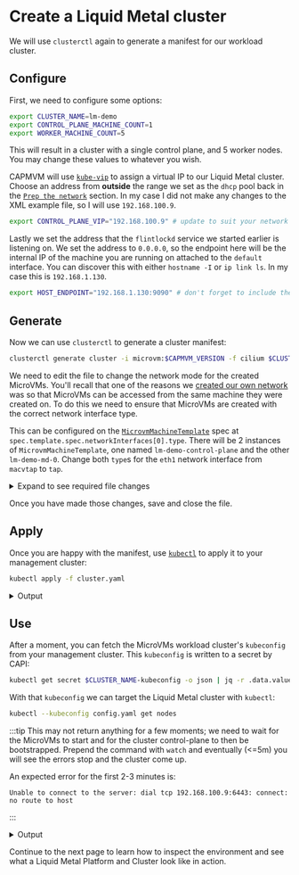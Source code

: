 # Create a Liquid Metal cluster

We will use `clusterctl` again to generate a manifest for our workload cluster.

## Configure

First, we need to configure some options:

```bash
export CLUSTER_NAME=lm-demo
export CONTROL_PLANE_MACHINE_COUNT=1
export WORKER_MACHINE_COUNT=5
```

This will result in a cluster with a single control plane, and 5 worker nodes.
You may change these values to whatever you wish.

CAPMVM will use [`kube-vip`][kvip] to assign a virtual IP to our Liquid Metal
cluster. Choose an address from **outside** the range we set as the `dhcp` pool
back in the [`Prep the network`][net] section. In my
case I did not make any changes to the XML example file, so I will use `192.168.100.9`.

```bash
export CONTROL_PLANE_VIP="192.168.100.9" # update to suit your network
```

Lastly we set the address that the `flintlockd` service we started earlier is
listening on. We set the address to `0.0.0.0`, so the endpoint here will be the
internal IP of the machine you are running on attached to the `default` interface.
You can discover this with either `hostname -I` or `ip link ls`.
In my case this is `192.168.1.130`.

```bash
export HOST_ENDPOINT="192.168.1.130:9090" # don't forget to include the port!
```

## Generate

Now we can use `clusterctl` to generate a cluster manifest:

```bash
clusterctl generate cluster -i microvm:$CAPMVM_VERSION -f cilium $CLUSTER_NAME > cluster.yaml
```

We need to edit the file to change the network mode for the created MicroVMs. You'll
recall that one of the reasons we [created our own network][net] was so that MicroVMs
can be accessed from the same machine they were created on.
To do this we need to ensure that MicroVMs are created with the correct network
interface type.

This can be configured on the [`MicrovmMachineTemplate`][mmt] spec at
`spec.template.spec.networkInterfaces[0].type`.
There will be 2 instances of `MicrovmMachineTemplate`, one named `lm-demo-control-plane`
and the other `lm-demo-md-0`. Change both `type`s for the `eth1` network interface
from `macvtap` to `tap`.

<details><summary>Expand to see required file changes</summary>

```yaml
...
---
apiVersion: infrastructure.cluster.x-k8s.io/v1alpha1
kind: MicrovmMachineTemplate
metadata:
  name: lm-demo-control-plane
  namespace: default
spec:
  template:
    spec:
      kernel:
        filename: boot/vmlinux
        image: ghcr.io/weaveworks-liquidmetal/flintlock-kernel:5.10.77
      kernelCmdline: {}
      memoryMb: 2048
      networkInterfaces:
      - guestDeviceName: eth1
        type: tap # <- this should be tap
...
---
apiVersion: infrastructure.cluster.x-k8s.io/v1alpha1
kind: MicrovmMachineTemplate
metadata:
  name: lm-demo-md-0
  namespace: default
spec:
  template:
    spec:
      kernel:
        filename: boot/vmlinux
        image: ghcr.io/weaveworks-liquidmetal/flintlock-kernel:5.10.77
      kernelCmdline: {}
      memoryMb: 2048
      networkInterfaces:
      - guestDeviceName: eth1
        type: tap # <- this should be tap
...
```

</details>

Once you have made those changes, save and close the file.

## Apply

Once you are happy with the manifest, use [`kubectl`][kc] to apply it to your management
cluster:

```bash
kubectl apply -f cluster.yaml
```

<details><summary>Output</summary>

```bash
cluster.cluster.x-k8s.io/lm-demo created
microvmcluster.infrastructure.cluster.x-k8s.io/lm-demo created
kubeadmcontrolplane.controlplane.cluster.x-k8s.io/lm-demo-control-plane created
microvmmachinetemplate.infrastructure.cluster.x-k8s.io/lm-demo-control-plane created
machinedeployment.cluster.x-k8s.io/lm-demo-md-0 created
microvmmachinetemplate.infrastructure.cluster.x-k8s.io/lm-demo-md-0 created
kubeadmconfigtemplate.bootstrap.cluster.x-k8s.io/lm-demo-md-0 created
clusterresourceset.addons.cluster.x-k8s.io/crs-cilium created
configmap/cilium-addon created
```

</details>

## Use

After a moment, you can fetch the MicroVMs workload cluster's `kubeconfig` from
your management cluster. This `kubeconfig` is written to a secret by CAPI:

```bash
kubectl get secret $CLUSTER_NAME-kubeconfig -o json | jq -r .data.value | base64 -d > config.yaml
```

With that `kubeconfig` we can target the Liquid Metal cluster with `kubectl`:

```bash
kubectl --kubeconfig config.yaml get nodes
```

:::tip
This may not return anything for a few moments; we need to wait for the MicroVMs
to start and for the cluster control-plane to then be bootstrapped.
Prepend the command with `watch` and eventually (<=5m) you
will see the errors stop and the cluster come up.

An expected error for the first 2-3 minutes is:

```
Unable to connect to the server: dial tcp 192.168.100.9:6443: connect: no route to host
```
:::

<details><summary>Output</summary>

```bash
NAME                          STATUS   ROLES                  AGE     VERSION
lm-demo-control-plane-hdpkj   Ready    control-plane,master   4m35s   v1.21.8
lm-demo-md-0-9444f            Ready    <none>                 3m41s   v1.21.8
lm-demo-md-0-bdqwj            Ready    <none>                 3m43s   v1.21.8
lm-demo-md-0-gfgbq            Ready    <none>                 3m41s   v1.21.8
lm-demo-md-0-pxkk6            Ready    <none>                 3m41s   v1.21.8
lm-demo-md-0-qpzwn            Ready    <none>                 3m43s   v1.21.8
```

</details>

Continue to the next page to learn how to inspect the environment and see what a Liquid
Metal Platform and Cluster look like in action.

[kvip]: https://kube-vip.io/
[kc]: https://kubernetes.io/docs/tasks/tools/
[net]: /docs/tutorial-basics/network
[mmt]: https://github.com/liquidmetal-dev/cluster-api-provider-microvm/blob/42196e0bf388235f39211769cb8e5c0049172c10/api/v1alpha1/types.go#L103-L105
